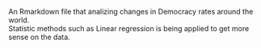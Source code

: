 An Rmarkdown file that analizing changes in Democracy rates around the world.\
Statistic methods such as Linear regression is being applied to get more sense on the data.
